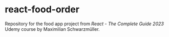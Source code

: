 # react-food-order
Repository for the food app project from _React - The Complete Guide 2023_ Udemy course by Maximilian Schwarzmüller.
